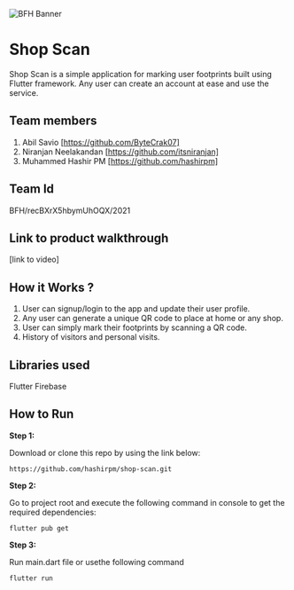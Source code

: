 
![BFH Banner](https://trello-attachments.s3.amazonaws.com/542e9c6316504d5797afbfb9/542e9c6316504d5797afbfc1/39dee8d993841943b5723510ce663233/Frame_19.png)
# Shop Scan
Shop Scan is a simple application for marking user footprints built using Flutter framework. Any user can create an account at ease and use the service. 

## Team members
1. Abil Savio [https://github.com/ByteCrak07]
2. Niranjan Neelakandan [https://github.com/itsniranjan]
3. Muhammed Hashir PM [https://github.com/hashirpm]

## Team Id
BFH/recBXrX5hbymUhOQX/2021

## Link to product walkthrough
[link to video]

## How it Works ?
1. User can signup/login to the app and update their user profile.
3. Any user can generate a unique QR code to place at home or any shop.
4. User can simply mark their footprints by scanning a QR code.
5. History of visitors and personal visits.

## Libraries used
Flutter 
Firebase

## How to Run
**Step 1:**

Download or clone this repo by using the link below:

```
https://github.com/hashirpm/shop-scan.git
```

**Step 2:**

Go to project root and execute the following command in console to get the required dependencies: 

```
flutter pub get 
```

**Step 3:**

Run main.dart file or usethe following command

```
flutter run
```
